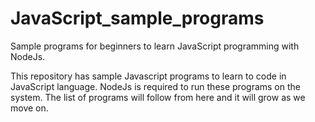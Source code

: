 # JavaScript_sample_programs
Sample programs for beginners to learn JavaScript programming with NodeJs.

This repository has sample Javascript programs to learn to code in JavaScript language. NodeJs is required to run these programs on the system. The list of programs will follow from here and it will grow as we move on.

